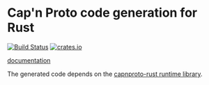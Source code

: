 # Cap'n Proto code generation for Rust

[![Build Status](https://travis-ci.org/capnproto/capnpc-rust.svg?branch=master)](https://travis-ci.org/capnproto/capnpc-rust)
[![crates.io](http://meritbadge.herokuapp.com/capnpc)](https://crates.io/crates/capnpc)

[documentation](https://docs.capnproto-rust.org/capnpc/)

The generated code depends on the [capnproto-rust runtime library](https://github.com/dwrensha/capnproto-rust).


